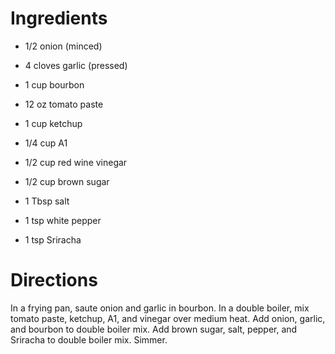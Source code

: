 # Ingredients #

* 1/2 onion (minced)
* 4 cloves garlic (pressed)
* 1 cup bourbon

* 12 oz tomato paste
* 1 cup ketchup
* 1/4 cup A1
* 1/2 cup red wine vinegar

* 1/2 cup brown sugar
* 1 Tbsp salt
* 1 tsp white pepper
* 1 tsp Sriracha

# Directions #

In a frying pan, saute onion and garlic in bourbon.
In a double boiler, mix tomato paste, ketchup, A1, and vinegar over medium heat.
Add onion, garlic, and bourbon to double boiler mix.
Add brown sugar, salt, pepper, and Sriracha to double boiler mix.
Simmer.
